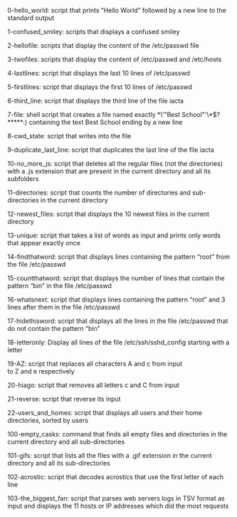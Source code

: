 0-hello_world: script that prints “Hello World” followed by a new line to the standard output

1-confused_smiley: scripts that displays a confused smiley

2-hellofile: scripts that display the content of the /etc/passwd file

3-twofiles: scripts that display the content of /etc/passwd and /etc/hosts

4-lastlines: script that displays the last 10 lines of /etc/passwd

5-firstlines: script that displays the first 10 lines of /etc/passwd

6-third_line: script that displays the third line of the file iacta

7-file: shell script that creates a file named exactly \*\\'"Best School"\'\\*$\?\*\*\*\*\*:) containing the text Best School ending by a new line

8-cwd_state: script that writes into the file

9-duplicate_last_line: script that duplicates the last line of the file iacta

10-no_more_js: script that deletes all the regular files (not the directories) with a .js extension that are present in the current directory and all its subfolders


11-directories: script that counts the number of directories and sub-directories in the current directory

12-newest_files: script that displays the 10 newest files in the current directory

13-unique: script that takes a list of words as input and prints only words that appear exactly once

14-findthatword: script that displays lines containing the pattern “root” from the file /etc/passwd

15-countthatword: script that displays the number of lines that contain the pattern “bin” in the file /etc/passwd

16-whatsnext: script that displays lines containing the pattern “root” and 3 lines after them in the file /etc/passwd

17-hidethisword: script that displays all the lines in the file /etc/passwd that do not contain the pattern “bin”

18-letteronly: Display all lines of the file /etc/ssh/sshd_config starting with a letter

19-AZ: script that replaces all characters A and c from input to Z and e respectively

20-hiago: script that removes all letters c and C from input

21-reverse: script that reverse its input

22-users_and_homes: script that displays all users and their home directories, sorted by users

100-empty_casks: command that finds all empty files and directories in the current directory and all sub-directories

101-gifs: script that lists all the files with a .gif extension in the current directory and all its sub-directories

102-acrostic: script that decodes acrostics that use the first letter of each line

103-the_biggest_fan: script that parses web servers logs in TSV format as input and displays the 11 hosts or IP addresses which did the most requests
